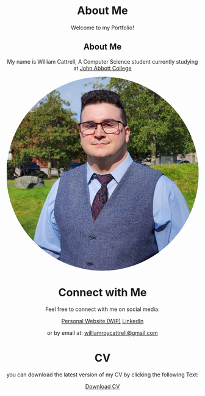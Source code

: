 <h1 style="text-align: center;">About Me</h1>
<p style="text-align: center;">Welcome to my Portfolio!</p>

<h2 style="text-align: center;">About Me</h2>
<p style="text-align: center;">My name is William Cattrell, A Computer Science student currently studying at <a href="https://johnabbott.qc.ca/">John Abbott College</a></p>

<img src="./assets/profilePicture.JPG" alt="Profile Picture" style="border-radius: 50%" align="center"/>

<h1 style="text-align: center;">Connect with Me</h1>
<p style="text-align: center;">Feel free to connect with me on social media:</p>
<div style="text-align: center;"> 
  <a href="https://cattrell.net">Personal Website (WIP)</a>
  <a href="https://linkedin.com/in/wrc123/">LinkedIn</a>
  <p style="text-align: center;">or by email at: <a href="williamroycattrell@gmail.com">williamroycattrell@gmail.com</a></p>
</div>
<h1 style="text-align: center;">CV</h1>
<p style="text-align: center;">you can download the latest version of my CV by clicking the following Text:</p>

<div style="text-align: center;"> 
<a href="./assets/WilliamCattrellCV.pdf" download>
  <p>Download CV</p>
</a>
</div>

